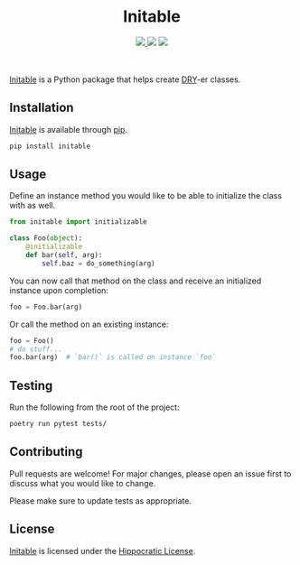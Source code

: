 <div align="center">
  <h1>Initable</h1>
  <a href=https://github.com/paysonwallach/initable/releases/latest>
    <img src=https://img.shields.io/github/v/release/paysonwallach/initable?style=flat-square>
  </a>
  <img src=https://img.shields.io/badge/license-HIP-994444?style=flat-square>
  </a>
  <a href=https://buymeacoffee.com/paysonwallach>
    <img src=https://img.shields.io/badge/donate-Buy%20me%20a%20coffee-yellow?style=flat-square>
  </a>
  <br>
  <br>
  <br>
</div>

[Initable](https://github.com/paysonwallach/initable) is a Python package that helps create [DRY](https://en.wikipedia.org/wiki/Don't_repeat_yourself)-er classes.

## Installation

[Initable](https://github.com/paysonwallach/initable) is available through [pip](https://pypi.org/project/initable/).

```bash
pip install initable
```

## Usage

Define an instance method you would like to be able to initialize the class with as well.

```python
from initable import initializable

class Foo(object):
    @initializable
    def bar(self, arg):
        self.baz = do_something(arg)
```

You can now call that method on the class and receive an initialized instance upon completion:

```python
foo = Foo.bar(arg)
```

Or call the method on an existing instance:

```python
foo = Foo()
# do stuff...
foo.bar(arg)  # `bar()` is called on instance `foo`
```

## Testing

Run the following from the root of the project:

```bash
poetry run pytest tests/
```

## Contributing

Pull requests are welcome! For major changes, please open an issue first to discuss what you would like to change.

Please make sure to update tests as appropriate.

## License
[Initable](https://github.com/paysonwallach/initable) is licensed under the [Hippocratic License](https://firstdonoharm.dev).
